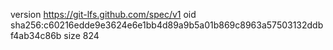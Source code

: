 version https://git-lfs.github.com/spec/v1
oid sha256:c60216edde9e3624e6e1bb4d89a9b5a01b869c8963a57503132ddbf4ab34c86b
size 824
